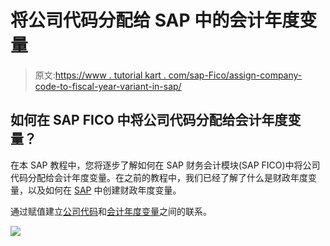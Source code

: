 # 将公司代码分配给 SAP 中的会计年度变量

> 原文:[https://www . tutorial kart . com/sap-Fico/assign-company-code-to-fiscal-year-variant-in-sap/](https://www.tutorialkart.com/sap-fico/assign-company-code-to-fiscal-year-variant-in-sap/)

## 如何在 SAP FICO 中将公司代码分配给会计年度变量？

在本 SAP 教程中，您将逐步了解如何在 SAP 财务会计模块(SAP FICO)中将公司代码分配给会计年度变量。在之前的教程中，我们已经了解了什么是财政年度变量，以及如何在 [SAP](https://www.tutorialkart.com/sap/what-is-sap-definition-of-erp-sap-systems/) 中创建财政年度变量。

通过赋值建立[公司代码](https://www.tutorialkart.com/sap-fico/define-company-code-in-sap/)和[会计年度变量](https://www.tutorialkart.com/sap-fico/what-is-fiscal-year-variant-in-sap-create-fiscal-year-variant/)之间的联系。

[![](../Images/925da31b32d6bc3827932f6c8afb11bb.png)](https://www.tutorialkart.com/)